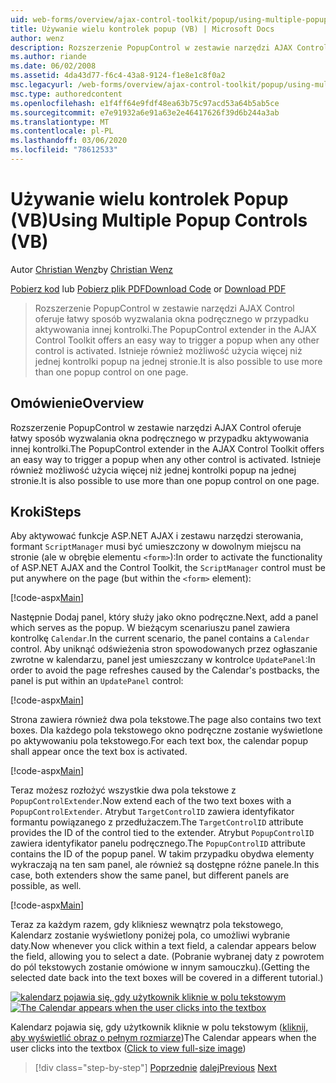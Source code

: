 ```yaml
---
uid: web-forms/overview/ajax-control-toolkit/popup/using-multiple-popup-controls-vb
title: Używanie wielu kontrolek popup (VB) | Microsoft Docs
author: wenz
description: Rozszerzenie PopupControl w zestawie narzędzi AJAX Control oferuje łatwy sposób wyzwalania okna podręcznego w przypadku aktywowania innej kontrolki. Istnieje również możliwość użycia m...
ms.author: riande
ms.date: 06/02/2008
ms.assetid: 4da43d77-f6c4-43a8-9124-f1e8e1c8f0a2
msc.legacyurl: /web-forms/overview/ajax-control-toolkit/popup/using-multiple-popup-controls-vb
msc.type: authoredcontent
ms.openlocfilehash: e1f4ff64e9fdf48ea63b75c97acd53a64b5ab5ce
ms.sourcegitcommit: e7e91932a6e91a63e2e46417626f39d6b244a3ab
ms.translationtype: MT
ms.contentlocale: pl-PL
ms.lasthandoff: 03/06/2020
ms.locfileid: "78612533"
---
```

# <a name="using-multiple-popup-controls-vb"></a><span data-ttu-id="f8bb2-104">Używanie wielu kontrolek Popup (VB)</span><span class="sxs-lookup"><span data-stu-id="f8bb2-104">Using Multiple Popup Controls (VB)</span></span>

<span data-ttu-id="f8bb2-105">Autor [Christian Wenz](https://github.com/wenz)</span><span class="sxs-lookup"><span data-stu-id="f8bb2-105">by [Christian Wenz](https://github.com/wenz)</span></span>

<span data-ttu-id="f8bb2-106">[Pobierz kod](https://download.microsoft.com/download/9/3/f/93f8daea-bebd-4821-833b-95205389c7d0/PopupControl1.vb.zip) lub [Pobierz plik PDF](https://download.microsoft.com/download/2/d/c/2dc10e34-6983-41d4-9c08-f78f5387d32b/popupcontrol1VB.pdf)</span><span class="sxs-lookup"><span data-stu-id="f8bb2-106">[Download Code](https://download.microsoft.com/download/9/3/f/93f8daea-bebd-4821-833b-95205389c7d0/PopupControl1.vb.zip) or [Download PDF](https://download.microsoft.com/download/2/d/c/2dc10e34-6983-41d4-9c08-f78f5387d32b/popupcontrol1VB.pdf)</span></span>

> <span data-ttu-id="f8bb2-107">Rozszerzenie PopupControl w zestawie narzędzi AJAX Control oferuje łatwy sposób wyzwalania okna podręcznego w przypadku aktywowania innej kontrolki.</span><span class="sxs-lookup"><span data-stu-id="f8bb2-107">The PopupControl extender in the AJAX Control Toolkit offers an easy way to trigger a popup when any other control is activated.</span></span> <span data-ttu-id="f8bb2-108">Istnieje również możliwość użycia więcej niż jednej kontrolki popup na jednej stronie.</span><span class="sxs-lookup"><span data-stu-id="f8bb2-108">It is also possible to use more than one popup control on one page.</span></span>

## <a name="overview"></a><span data-ttu-id="f8bb2-109">Omówienie</span><span class="sxs-lookup"><span data-stu-id="f8bb2-109">Overview</span></span>

<span data-ttu-id="f8bb2-110">Rozszerzenie PopupControl w zestawie narzędzi AJAX Control oferuje łatwy sposób wyzwalania okna podręcznego w przypadku aktywowania innej kontrolki.</span><span class="sxs-lookup"><span data-stu-id="f8bb2-110">The PopupControl extender in the AJAX Control Toolkit offers an easy way to trigger a popup when any other control is activated.</span></span> <span data-ttu-id="f8bb2-111">Istnieje również możliwość użycia więcej niż jednej kontrolki popup na jednej stronie.</span><span class="sxs-lookup"><span data-stu-id="f8bb2-111">It is also possible to use more than one popup control on one page.</span></span>

## <a name="steps"></a><span data-ttu-id="f8bb2-112">Kroki</span><span class="sxs-lookup"><span data-stu-id="f8bb2-112">Steps</span></span>

<span data-ttu-id="f8bb2-113">Aby aktywować funkcje ASP.NET AJAX i zestawu narzędzi sterowania, formant `ScriptManager` musi być umieszczony w dowolnym miejscu na stronie (ale w obrębie elementu `<form>`):</span><span class="sxs-lookup"><span data-stu-id="f8bb2-113">In order to activate the functionality of ASP.NET AJAX and the Control Toolkit, the `ScriptManager` control must be put anywhere on the page (but within the `<form>` element):</span></span>

[!code-aspx[Main](using-multiple-popup-controls-vb/samples/sample1.aspx)]

<span data-ttu-id="f8bb2-114">Następnie Dodaj panel, który służy jako okno podręczne.</span><span class="sxs-lookup"><span data-stu-id="f8bb2-114">Next, add a panel which serves as the popup.</span></span> <span data-ttu-id="f8bb2-115">W bieżącym scenariuszu panel zawiera kontrolkę `Calendar`.</span><span class="sxs-lookup"><span data-stu-id="f8bb2-115">In the current scenario, the panel contains a `Calendar` control.</span></span> <span data-ttu-id="f8bb2-116">Aby uniknąć odświeżenia stron spowodowanych przez ogłaszanie zwrotne w kalendarzu, panel jest umieszczany w kontrolce `UpdatePanel`:</span><span class="sxs-lookup"><span data-stu-id="f8bb2-116">In order to avoid the page refreshes caused by the Calendar's postbacks, the panel is put within an `UpdatePanel` control:</span></span>

[!code-aspx[Main](using-multiple-popup-controls-vb/samples/sample2.aspx)]

<span data-ttu-id="f8bb2-117">Strona zawiera również dwa pola tekstowe.</span><span class="sxs-lookup"><span data-stu-id="f8bb2-117">The page also contains two text boxes.</span></span> <span data-ttu-id="f8bb2-118">Dla każdego pola tekstowego okno podręczne zostanie wyświetlone po aktywowaniu pola tekstowego.</span><span class="sxs-lookup"><span data-stu-id="f8bb2-118">For each text box, the calendar popup shall appear once the text box is activated.</span></span>

[!code-aspx[Main](using-multiple-popup-controls-vb/samples/sample3.aspx)]

<span data-ttu-id="f8bb2-119">Teraz możesz rozłożyć wszystkie dwa pola tekstowe z `PopupControlExtender`.</span><span class="sxs-lookup"><span data-stu-id="f8bb2-119">Now extend each of the two text boxes with a `PopupControlExtender`.</span></span> <span data-ttu-id="f8bb2-120">Atrybut `TargetControlID` zawiera identyfikator formantu powiązanego z przedłużaczem.</span><span class="sxs-lookup"><span data-stu-id="f8bb2-120">The `TargetControlID` attribute provides the ID of the control tied to the extender.</span></span> <span data-ttu-id="f8bb2-121">Atrybut `PopupControlID` zawiera identyfikator panelu podręcznego.</span><span class="sxs-lookup"><span data-stu-id="f8bb2-121">The `PopupControlID` attribute contains the ID of the popup panel.</span></span> <span data-ttu-id="f8bb2-122">W takim przypadku obydwa elementy wykraczają na ten sam panel, ale również są dostępne różne panele.</span><span class="sxs-lookup"><span data-stu-id="f8bb2-122">In this case, both extenders show the same panel, but different panels are possible, as well.</span></span>

[!code-aspx[Main](using-multiple-popup-controls-vb/samples/sample4.aspx)]

<span data-ttu-id="f8bb2-123">Teraz za każdym razem, gdy klikniesz wewnątrz pola tekstowego, Kalendarz zostanie wyświetlony poniżej pola, co umożliwi wybranie daty.</span><span class="sxs-lookup"><span data-stu-id="f8bb2-123">Now whenever you click within a text field, a calendar appears below the field, allowing you to select a date.</span></span> <span data-ttu-id="f8bb2-124">(Pobranie wybranej daty z powrotem do pól tekstowych zostanie omówione w innym samouczku).</span><span class="sxs-lookup"><span data-stu-id="f8bb2-124">(Getting the selected date back into the text boxes will be covered in a different tutorial.)</span></span>

<span data-ttu-id="f8bb2-125">[![kalendarz pojawia się, gdy użytkownik kliknie w polu tekstowym](using-multiple-popup-controls-vb/_static/image2.png)](using-multiple-popup-controls-vb/_static/image1.png)</span><span class="sxs-lookup"><span data-stu-id="f8bb2-125">[![The Calendar appears when the user clicks into the textbox](using-multiple-popup-controls-vb/_static/image2.png)](using-multiple-popup-controls-vb/_static/image1.png)</span></span>

<span data-ttu-id="f8bb2-126">Kalendarz pojawia się, gdy użytkownik kliknie w polu tekstowym ([kliknij, aby wyświetlić obraz o pełnym rozmiarze](using-multiple-popup-controls-vb/_static/image3.png))</span><span class="sxs-lookup"><span data-stu-id="f8bb2-126">The Calendar appears when the user clicks into the textbox ([Click to view full-size image](using-multiple-popup-controls-vb/_static/image3.png))</span></span>

> [!div class="step-by-step"]
> <span data-ttu-id="f8bb2-127">[Poprzednie](handling-postbacks-from-a-popup-control-without-an-updatepanel-cs.md)
> [dalej](handling-postbacks-from-a-popup-control-with-an-updatepanel-vb.md)</span><span class="sxs-lookup"><span data-stu-id="f8bb2-127">[Previous](handling-postbacks-from-a-popup-control-without-an-updatepanel-cs.md)
[Next](handling-postbacks-from-a-popup-control-with-an-updatepanel-vb.md)</span></span>
